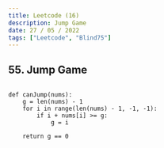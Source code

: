 ```yaml
---
title: Leetcode (16)
description: Jump Game
date: 27 / 05 / 2022
tags: ["Leetcode", "Blind75"]
---
```


<h2>55. Jump Game</h2>

<pre><code class="language-python">
def canJump(nums):
    g = len(nums) - 1
    for i in range(len(nums) - 1, -1, -1):
        if i + nums[i] >= g:
            g = i

    return g == 0
</code></pre>
<br/>
<br/>
